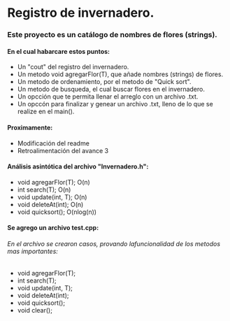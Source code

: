 # Registro de invernadero.

### Este proyecto es un catálogo de nombres de flores (strings).

#### En el cual habarcare estos puntos:
- Un "cout" del registro del invernadero.
- Un metodo void agregarFlor(T), que añade nombres (strings) de flores.
- Un metodo de ordenamiento, por el metodo de "Quick sort".
- Un metodo de busqueda, el cual buscar flores en el invernadero.
- Un opcción que te permita llenar el arreglo con un archivo .txt.
- Un opccón para finalizar y genear un archivo .txt, lleno de lo que se realize en el main().

#### Proximamente:
- Modificación del readme
- Retroalimentación del avance 3

#### Análisis asintótica del archivo "Invernadero.h":
- void agregarFlor(T); O(n)
- int search(T); O(n)
- void update(int, T); O(n)
- void deleteAt(int); O(n)
- void quicksort(); O(nlog(n))

#### Se agrego un archivo test.cpp:
###### En el archivo se crearon casos, provando lafuncionalidad de los metodos mas importantes:
- void agregarFlor(T); 
- int search(T); 
- void update(int, T); 
- void deleteAt(int); 
- void quicksort();
- void clear();
